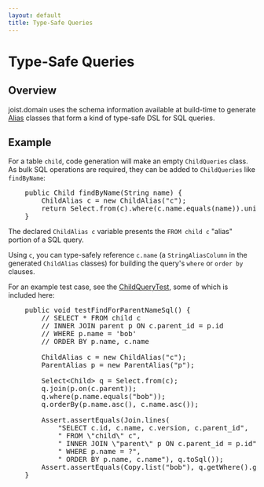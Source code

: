 ```yaml
---
layout: default
title: Type-Safe Queries
---
```


Type-Safe Queries
=================

Overview
--------

joist.domain uses the schema information available at build-time to generate [Alias](ormAliases.html) classes that form a kind of type-safe DSL for SQL queries.

Example
-------

For a table `child`, code generation will make an empty `ChildQueries` class. As bulk SQL operations are required, they can be added to `ChildQueries` like `findByName`:

<pre name="code" class="java">
    public Child findByName(String name) {
        ChildAlias c = new ChildAlias("c");
        return Select.from(c).where(c.name.equals(name)).unique();
    }
</pre>

The declared `ChildAlias c` variable presents the `FROM child c` "alias" portion of a SQL query.

Using `c`, you can type-safely reference `c.name` (a `StringAliasColumn` in the generated `ChildAlias` classes) for building the query's `where` or `order by` clauses.

For an example test case, see the [ChildQueryTest](http://github.com/stephenh/joist/blob/aa200facb6f70cfd41282fb6153bad7521f31991/features/tests/features/domain/queries/ChildQueryTest.java), some of which is included here:

<pre name="code" class="java">
    public void testFindForParentNameSql() {
        // SELECT * FROM child c
        // INNER JOIN parent p ON c.parent_id = p.id
        // WHERE p.name = 'bob'
        // ORDER BY p.name, c.name

        ChildAlias c = new ChildAlias("c");
        ParentAlias p = new ParentAlias("p");

        Select&lt;Child&gt; q = Select.from(c);
        q.join(p.on(c.parent));
        q.where(p.name.equals("bob"));
        q.orderBy(p.name.asc(), c.name.asc());

        Assert.assertEquals(Join.lines(
            "SELECT c.id, c.name, c.version, c.parent_id",
            " FROM \"child\" c",
            " INNER JOIN \"parent\" p ON c.parent_id = p.id",
            " WHERE p.name = ?",
            " ORDER BY p.name, c.name"), q.toSql());
        Assert.assertEquals(Copy.list("bob"), q.getWhere().getParameters());
    }
</pre>


